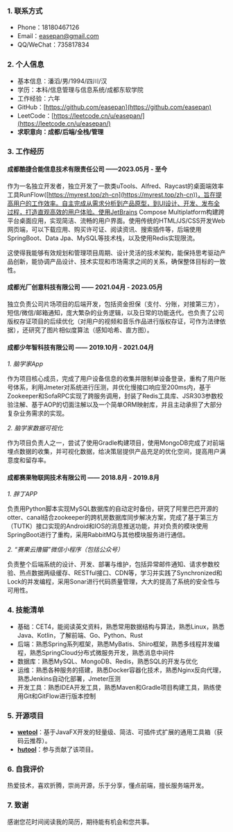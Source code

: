 ### 1. 联系方式

- Phone：18180467126
- Email：easepan@gmail.com
- QQ/WeChat：735817834

### 2. 个人信息

- 基本信息：潘滔/男/1994/四川/汉
- 学历：本科/信息管理与信息系统/成都东软学院
- 工作经验：六年
- GitHub：[https://github.com/easepan](https://github.com/easepan)
- LeetCode：[https://leetcode.cn/u/easepan/](https://leetcode.cn/u/easepan/)
- **求职意向：成都/后端/全栈/管理**

### 3. 工作经历

#### 成都酷捷合能信息技术有限责任公司 ——2023.05月 - 至今

作为一名独立开发者，独立开发了一款类uTools、Alfred、Raycast的桌面端效率工具RunFlow([https://myrest.top/zh-cn](https://myrest.top/zh-cn))，旨在提高用户的工作效率。自主完成从需求分析到产品原型，到UI设计、开发、发布全过程，打造直观高效的用户体验。使用JetBrains Compose Multiplatform构建跨平台桌面应用，实现简洁、流畅的用户界面。使用传统的HTML/JS/CSS开发Web网页端，可以下载应用、购买许可证、阅读资讯、搜索插件等，后端使用SpringBoot、Data Jpa、MySQL等技术栈，以及使用Redis实现限流。

这使得我能够有效规划和管理项目周期、设计灵活的技术架构，能保持思考驱动产品创新，能协调产品设计、技术实现和市场需求之间的关系，确保整体目标的一致性。

#### 成都光厂创意科技有限公司 —— 2021.04月 - 2023.05月

独立负责公司片场项目的后端开发，包括资金担保（支付、分账，对接第三方），短信/微信/邮箱通知，庞大繁杂的业务逻辑，以及日常的功能迭代。也负责了公司版权存证项目的后续优化（对用户的视频和音乐作品进行版权存证，可作为法律依据），还研究了图片相似度算法（感知哈希、直方图）。

#### 成都少年智科技有限公司 —— 2019.10月 - 2021.04月

*1. 脑学家App*

作为项目核心成员，完成了用户设备信息的收集并限制单设备登录，重构了用户账号体系，利用Jmeter对系统进行压测，并优化慢接口响应至200ms内，基于Zookeeper和SofaRPC实现了跨服务调用，封装了Redis工具库、JSR303参数校验注解、基于AOP的切面注解以及一个简单ORM映射库，并且主动承担了大部分复杂业务需求的实现。

*2. 脑学家数据可视化*

作为项目负责人之一，尝试了使用Gradle构建项目，使用MongoDB完成了对前端埋点数据的收集，并可视化数据，给决策层提供产品充足的优化空间，提高用户满意度和留存率。

#### 成都赛果物联网技术有限公司 —— 2018.8月 - 2019.8月

*1. 胖丁APP*

负责用Python脚本实现MySQL数据库的自动定时备份，研究了阿里巴巴开源的otter、canal结合zookeeper的跨机房数据库同步解决方案，完成了基于第三方（TUTK）接口实现的Android和IOS的消息推送功能，并对负责的模块使用SpringBoot进行了重构，采用RabbitMQ与其他模块服务进行通信。

*2. “赛果云撸猫”微信小程序（包括公众号）*

负责整个后端系统的设计、开发、部署与维护，包括异常邮件通知、请求参数校验、热点数据两级缓存、RESTful接口、CDN等，学习并实践了Synchronized和Lock的并发编程，采用Sonar进行代码质量管理，大大的提高了系统的安全性与可用性。

### 4. 技能清单

- 基础：CET4，能阅读英文资料，熟悉常用数据结构与算法，熟悉Linux，熟悉Java、Kotlin，了解前端、Go、Python、Rust
- 后端：熟悉Spring系列框架，熟悉MyBatis、Shiro框架，熟悉多线程并发编程，熟悉SpringCloud分布式微服务开发，熟悉消息中间件
- 数据库：熟悉MySQL、MongoDB、Redis，熟悉SQL的开发与优化
- 运维：熟悉各种服务的搭建，熟悉Docker容器化技术，熟悉Nginx反向代理，熟悉Jenkins自动化部署，Jmeter压测
- 开发工具：熟悉IDEA开发工具，熟悉Maven和Gradle项目构建工具，熟练使用Git和GitFlow进行版本控制

### 5. 开源项目

- [**wetool**](https://gitee.com/code4everything/wetool)：基于JavaFX开发的轻量级、简洁、可插件式扩展的通用工具箱（获码云推荐）。
- [**hutool**](https://gitee.com/dromara/hutool)：参与贡献了该项目。

### 6. 自我评价

热爱技术，喜欢折腾，崇尚开源，乐于分享，懂点前端，擅长服务端开发。

### 7. 致谢

感谢您花时间阅读我的简历，期待能有机会和您共事。
